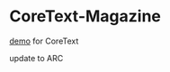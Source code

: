 # CoreText-Magazine

[demo](https://www.raywenderlich.com/4147/core-text-tutorial-for-ios-making-a-magazine-app) for CoreText

update to ARC

